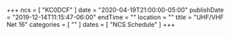 +++
ncs = [ "KC0DCF" ]
date = "2020-04-19T21:00:00-05:00"
publishDate = "2019-12-14T11:15:47-06:00"
endTime = ""
location = ""
title = "UHF/VHF Net 16"
categories = [ "" ]
dates = [ "NCS Schedule" ]
+++
